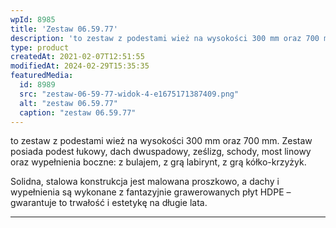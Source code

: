 ```yaml
---
wpId: 8985
title: 'Zestaw 06.59.77'
description: 'to zestaw z podestami wież na wysokości 300 mm oraz 700 mm. Zestaw posiada podest łukowy, dach dwuspadowy, ześlizg, schody, most linowy oraz wypełnienia boczne: z bulajem, z grą labirynt, z grą kółko-krzyżyk. Solidna, stalowa konstrukcja jest malowana proszkowo, a dachy i wypełnienia są wykonane z fantazyjnie grawerowanych płyt HDPE – gwarantuje to trwałość i ...'
type: product
createdAt: 2021-02-07T12:51:55
modifiedAt: 2024-02-29T15:35:35
featuredMedia:
  id: 8989
  src: "zestaw-06-59-77-widok-4-e1675171387409.png"
  alt: "zestaw 06.59.77"
  caption: "zestaw 06.59.77"
---
```



to zestaw z podestami wież na wysokości 300 mm oraz 700 mm. Zestaw posiada podest łukowy, dach dwuspadowy, ześlizg, schody, most linowy oraz wypełnienia boczne: z bulajem, z grą labirynt, z grą kółko-krzyżyk.

Solidna, stalowa konstrukcja jest malowana proszkowo, a dachy i wypełnienia są wykonane z fantazyjnie grawerowanych płyt HDPE – gwarantuje to trwałość i estetykę na długie lata.

* * *